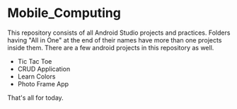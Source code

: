 # Mobile_Computing
This repository consists of all Android Studio projects and practices. Folders having "All in One" at the end of their names have more than one projects inside them.
There are a few android projects in this repository as well.
- Tic Tac Toe
- CRUD Application
- Learn Colors
- Photo Frame App

That's all for today.

